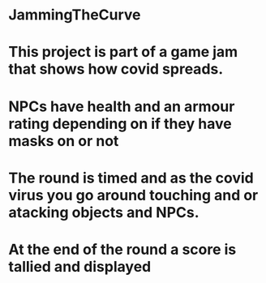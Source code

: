 # JammingTheCurve
# This project is part of a game jam that shows how covid spreads.
# NPCs have health and an armour rating depending on if they have masks on or not
# The round is timed and as the covid virus you go around touching and or atacking objects and NPCs.
# At the end of the round a score is tallied and displayed

